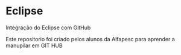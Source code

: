 # Eclipse
Integração do Eclipse com GitHub 

Este repositorio foi criado pelos alunos da Alfapesc para aprender a manupilar em GIT HUB
